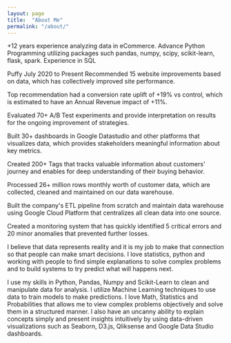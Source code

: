 ```yaml
---
layout: page
title:  "About Me"
permalink: "/about/"
---
```

+12 years experience analyzing data in eCommerce.
Advance Python Programming utilizing packages such pandas, numpy, scipy, scikit-learn, flask, spark.
Experience in SQL


Puffy
July 2020 to Present
Recommended 15 website improvements based on data, which has collectively improved site performance.

Top recommendation had a conversion rate uplift of +19% vs control, which is estimated to have an Annual Revenue impact of +11%.

Evaluated 70+ A/B Test experiments and provide interpretation on results for the ongoing improvement of strategies.

Built 30+ dashboards in Google Datastudio and other platforms that visualizes data, which provides stakeholders meaningful information about key metrics.

Created 200+ Tags that tracks valuable information about customers' journey and enables for deep understanding of their buying behavior.

Processed 26+ million rows monthly worth of customer data, which are collected, cleaned and maintained on our data warehouse.

Built the company's ETL pipeline from scratch and maintain data warehouse using Google Cloud Platform that centralizes all clean data into one source.

Created a monitoring system that has quickly identified 5 critical errors and 20 minor anomalies that prevented further losses.








I believe that data represents reality and it is my job to make that connection so that people can make smart decisions. I love statistics, python and working with people to find simple explanations to solve complex problems and to build systems to try predict what will happens next.

I use my skills in Python, Pandas, Numpy and Scikit-Learn to clean and manipulate data for analysis. I utilize Machine Learning techniques to use data to train models to make predictions.  I love Math, Statistics and Probabilities that allows me to view complex problems objectively and solve them in a structured manner. I also have an uncanny ability to explain concepts simply and present insights intuitively by using data-driven visualizations such as Seaborn, D3.js, Qliksense and Google Data Studio dashboards.
